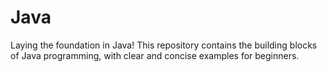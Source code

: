 # Java
Laying the foundation in Java! This repository contains the building blocks of Java programming, with clear and concise examples for beginners.
